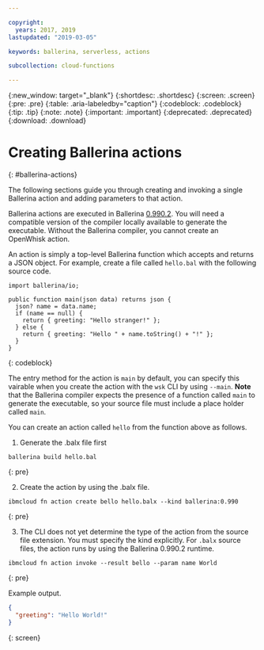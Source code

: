 ```yaml
---

copyright:
  years: 2017, 2019
lastupdated: "2019-03-05"

keywords: ballerina, serverless, actions

subcollection: cloud-functions

---
```


{:new_window: target="_blank"}
{:shortdesc: .shortdesc}
{:screen: .screen}
{:pre: .pre}
{:table: .aria-labeledby="caption"}
{:codeblock: .codeblock}
{:tip: .tip}
{:note: .note}
{:important: .important}
{:deprecated: .deprecated}
{:download: .download}

# Creating Ballerina actions
{: #ballerina-actions}

The following sections guide you through creating and invoking a single Ballerina action and adding parameters to that action.

Ballerina actions are executed in Ballerina [0.990.2](https://ballerina.io/downloads). You will need a compatible version of the compiler locally available to generate the executable. Without the Ballerina compiler, you cannot create an OpenWhisk action.

An action is simply a top-level Ballerina function which accepts and returns a JSON object. For example, create a file called `hello.bal`
with the following source code.

```ballerina
import ballerina/io;

public function main(json data) returns json {
  json? name = data.name;
  if (name == null) {
    return { greeting: "Hello stranger!" };
  } else {
    return { greeting: "Hello " + name.toString() + "!" };
  }
}
```
{: codeblock}

The entry method for the action is `main` by default, you can specify this vairable when you create the action with the `wsk` CLI by using `--main`. **Note** that the Ballerina compiler expects the presence of a function called `main` to generate the executable, so your source file must include a place holder called `main`.

You can create an action called `hello` from the function above as follows.

1. Generate the .balx file first

```
ballerina build hello.bal
```
{: pre}

2. Create the action by using the .balx file.
```
ibmcloud fn action create bello hello.balx --kind ballerina:0.990
```
{: pre}

3. The CLI does not yet determine the type of the action from the source file extension. You must specify the kind explicitly. For `.balx` source files, the action runs by using the Ballerina 0.990.2 runtime.

```
ibmcloud fn action invoke --result bello --param name World
```
{: pre}

Example output.
```json
{
  "greeting": "Hello World!"
}
```
{: screen}
